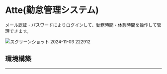 # Atte(勤怠管理システム)

メール認証・パスワードによりログインして、勤務時間・休憩時間を操作して管理できます。

![スクリーンショット 2024-11-03 222912](https://github.com/user-attachments/assets/ca0aeab2-88d5-4ab8-9fc8-34537c9a5624)

## 環境構築
---



